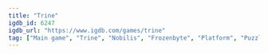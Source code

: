 ```yaml
---
title: "Trine"
igdb_id: 6247
igdb_url: "https://www.igdb.com/games/trine"
tag: ["Main game", "Trine", "Nobilis", "Frozenbyte", "Platform", "Puzzle", "Adventure", "Indie", "Single player", "Multiplayer", "Co-operative", "Side view", "Action", "Fantasy"]
---
```

